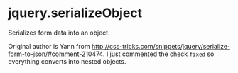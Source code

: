 jquery.serializeObject
======================

Serializes form data into an object.



Original author is Yann from http://css-tricks.com/snippets/jquery/serialize-form-to-json/#comment-210474.
I just commented the check `fixed` so everything converts into nested objects.
